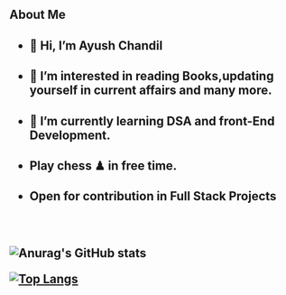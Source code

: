 <h2>About Me<h2>
 
- <h4>👋 Hi, I’m Ayush Chandil <h4>
- <h4>👀 I’m interested in reading Books,updating yourself in current affairs and many more.<h4> 
- <h4>🌱 I’m currently learning DSA and front-End Development. <h4>
- <h4>Play chess ♟ in free time.<h4>
- <h4>Open for contribution in Full Stack Projects<h4>

<br>
   
![Anurag's GitHub stats](https://github-readme-stats.vercel.app/api?username=ayush-chandil&show_icons=true&theme=radical)


[![Top Langs](https://github-readme-stats.vercel.app/api/top-langs/?username=ayush-chandil&layout=compact)](https://github.com/ayush-chandil/github-readme-stats)

  




   
